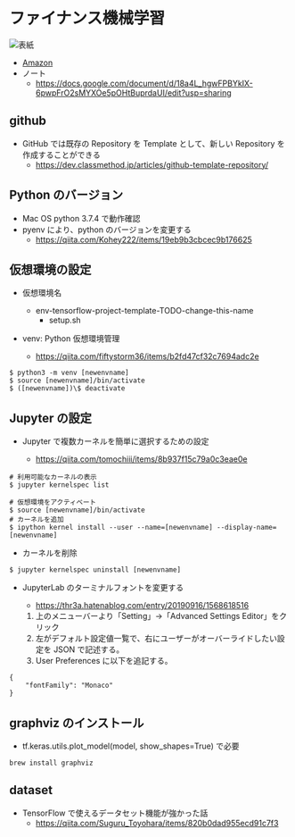 # ファイナンス機械学習
![表紙](https://images-na.ssl-images-amazon.com/images/I/61u3hc9ySpL._SX355_BO1,204,203,200_.jpg)
- [Amazon](https://www.amazon.co.jp/%E3%83%95%E3%82%A1%E3%82%A4%E3%83%8A%E3%83%B3%E3%82%B9%E6%A9%9F%E6%A2%B0%E5%AD%A6%E7%BF%92%E2%80%95%E9%87%91%E8%9E%8D%E5%B8%82%E5%A0%B4%E5%88%86%E6%9E%90%E3%82%92%E5%A4%89%E3%81%88%E3%82%8B%E6%A9%9F%E6%A2%B0%E5%AD%A6%E7%BF%92%E3%82%A2%E3%83%AB%E3%82%B4%E3%83%AA%E3%82%BA%E3%83%A0%E3%81%AE%E7%90%86%E8%AB%96%E3%81%A8%E5%AE%9F%E8%B7%B5-%E3%83%9E%E3%83%AB%E3%82%B3%E3%82%B9%E3%83%BB%E3%83%AD%E3%83%9A%E3%82%B9%E3%83%BB%E3%83%87%E3%83%BB%E3%83%97%E3%83%A9%E3%83%89/dp/4322134637)
- ノート
  - https://docs.google.com/document/d/18a4L_hgwFPBYkIX-6pwpFrO2sMYXOe5pOHtBuprdaUI/edit?usp=sharing

## github




- GitHub では既存の Repository を Template として、新しい Repository を作成することができる
  - https://dev.classmethod.jp/articles/github-template-repository/

## Python のバージョン

- Mac OS python 3.7.4 で動作確認
- pyenv により、python のバージョンを変更する
  - https://qiita.com/Kohey222/items/19eb9b3cbcec9b176625

## 仮想環境の設定

- 仮想環境名

  - env-tensorflow-project-template-TODO-change-this-name
    - setup.sh

- venv: Python 仮想環境管理
  - https://qiita.com/fiftystorm36/items/b2fd47cf32c7694adc2e

```
$ python3 -m venv [newenvname]
$ source [newenvname]/bin/activate
$ ([newenvname])\$ deactivate
```

## Jupyter の設定

- Jupyter で複数カーネルを簡単に選択するための設定

  - https://qiita.com/tomochiii/items/8b937f15c79a0c3eae0e

```
# 利用可能なカーネルの表示
$ jupyter kernelspec list

# 仮想環境をアクティベート
$ source [newenvname]/bin/activate
# カーネルを追加
$ ipython kernel install --user --name=[newenvname] --display-name=[newenvname]
```

- カーネルを削除

```
$ jupyter kernelspec uninstall [newenvname]
```

- JupyterLab のターミナルフォントを変更する

  - https://thr3a.hatenablog.com/entry/20190916/1568618516

  1. 上のメニューバーより「Setting」→「Advanced Settings Editor」をクリック
  2. 左がデフォルト設定値一覧で、右にユーザーがオーバーライドしたい設定を JSON で記述する。
  3. User Preferences に以下を追記する。

```
{
    "fontFamily": "Monaco"
}
```

## graphviz のインストール

- tf.keras.utils.plot_model(model, show_shapes=True) で必要

```
brew install graphviz
```

## dataset

- TensorFlow で使えるデータセット機能が強かった話
  - https://qiita.com/Suguru_Toyohara/items/820b0dad955ecd91c7f3
